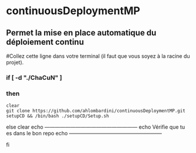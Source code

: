 # continuousDeploymentMP
## Permet la mise en place automatique du déploiement continu
#Collez cette ligne dans votre terminal (il faut que vous soyez à la racine du projet).

### if [ -d "./ChaCuN" ] 
### then
    clear
    git clone https://github.com/ahlombardini/continuousDeploymentMP.git setupCD && /bin/bash ./setupCD/Setup.sh


else
    clear
    echo ——————————————————
    echo Vérifie que tu es dans le bon repo
    echo ——————————————————

fi
